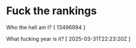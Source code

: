 # Fuck the rankings

Who the hell am I?
{ 13496994 }

What fucking year is it?
[ 2025-03-31T22:23:20Z ]
